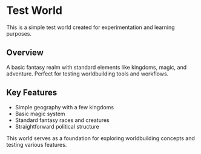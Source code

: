 # Test World

This is a simple test world created for experimentation and learning purposes.

## Overview

A basic fantasy realm with standard elements like kingdoms, magic, and adventure. Perfect for testing worldbuilding tools and workflows.

## Key Features

- Simple geography with a few kingdoms
- Basic magic system
- Standard fantasy races and creatures
- Straightforward political structure

This world serves as a foundation for exploring worldbuilding concepts and testing various features.
